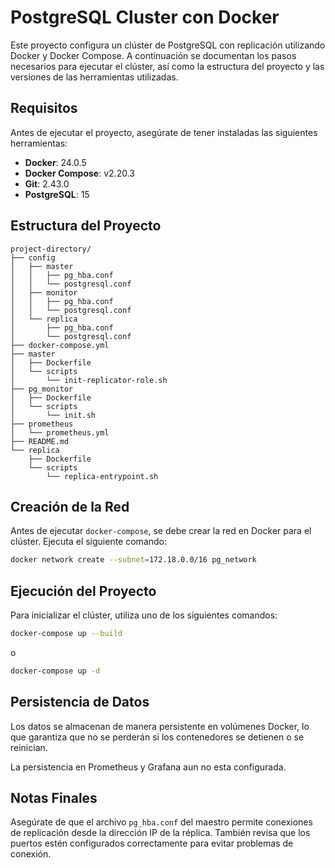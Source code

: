 # PostgreSQL Cluster con Docker

Este proyecto configura un clúster de PostgreSQL con replicación utilizando Docker y Docker Compose. A continuación se documentan los pasos necesarios para ejecutar el clúster, así como la estructura del proyecto y las versiones de las herramientas utilizadas.

## Requisitos

Antes de ejecutar el proyecto, asegúrate de tener instaladas las siguientes herramientas:

- **Docker**: 24.0.5
- **Docker Compose**: v2.20.3
- **Git**: 2.43.0
- **PostgreSQL**: 15

## Estructura del Proyecto

```plaintext
project-directory/
├── config
│   ├── master
│   │   ├── pg_hba.conf
│   │   └── postgresql.conf
│   ├── monitor
│   │   ├── pg_hba.conf
│   │   └── postgresql.conf
│   └── replica
│       ├── pg_hba.conf
│       └── postgresql.conf
├── docker-compose.yml
├── master
│   ├── Dockerfile
│   └── scripts
│       └── init-replicator-role.sh
├── pg_monitor
│   ├── Dockerfile
│   └── scripts
│       └── init.sh
├── prometheus
│   └── prometheus.yml
├── README.md
└── replica
    ├── Dockerfile
    └── scripts
        └── replica-entrypoint.sh
```

## Creación de la Red

Antes de ejecutar `docker-compose`, se debe crear la red en Docker para el clúster. Ejecuta el siguiente comando:

```bash
docker network create --subnet=172.18.0.0/16 pg_network
```

## Ejecución del Proyecto

Para inicializar el clúster, utiliza uno de los siguientes comandos:

```bash
docker-compose up --build
```

o

```bash
docker-compose up -d
```

## Persistencia de Datos

Los datos se almacenan de manera persistente en volúmenes Docker, lo que garantiza que no se perderán si los contenedores se detienen o se reinician.

La persistencia en Prometheus y Grafana aun no esta configurada.

## Notas Finales

Asegúrate de que el archivo `pg_hba.conf` del maestro permite conexiones de replicación desde la dirección IP de la réplica. También revisa que los puertos estén configurados correctamente para evitar problemas de conexión.

